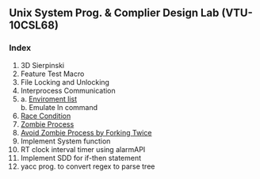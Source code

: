 ## Unix System Prog. & Complier Design Lab (VTU-10CSL68)

### Index
 1. 3D Sierpinski    
 2. Feature Test Macro    
 3. File Locking and Unlocking
 4. Interprocess Communication
 5. a. [Enviroment list](https://raw.githubusercontent.com/SubhrajyotiSen/10CSL68/master/5a.c)    
    b. Emulate ln command
 6. [Race Condition](https://raw.githubusercontent.com/SubhrajyotiSen/10CSL68/master/6.c)
 7. [Zombie Process](https://raw.githubusercontent.com/SubhrajyotiSen/10CSL68/master/7.c)
 8. [Avoid Zombie Process by Forking Twice](https://raw.githubusercontent.com/SubhrajyotiSen/10CSL68/master/8.c)
 9. Implement System function
 10. RT clock interval timer using alarmAPI      
 11. Implement SDD for if-then statement
 12. yacc prog. to convert regex to parse tree
